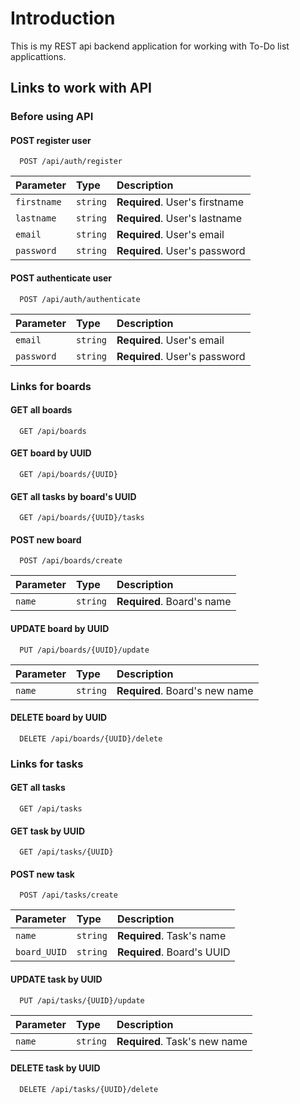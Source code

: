 
<h1>Introduction</h1>

This is my REST api backend application for working with To-Do list applicattions.


<h2> Links to work with API</h2>


<h3>Before using API</h3>

#### POST register user

```http
  POST /api/auth/register
```

| Parameter   | Type     | Description                    |
|:------------|:---------|:-------------------------------|
| `firstname` | `string` | **Required**. User's firstname |
| `lastname`  | `string` | **Required**. User's lastname  |
| `email`     | `string` | **Required**. User's email     |
| `password`  | `string` | **Required**. User's password  |

#### POST authenticate user

```http
  POST /api/auth/authenticate
```

| Parameter   | Type     | Description                    |
|:------------|:---------|:-------------------------------|
| `email`     | `string` | **Required**. User's email     |
| `password`  | `string` | **Required**. User's password  |



<h3>Links for boards</h3>

#### GET all boards

```http
  GET /api/boards
```

#### GET board by UUID

```http
  GET /api/boards/{UUID}
```

#### GET all tasks by board's UUID

```http
  GET /api/boards/{UUID}/tasks
```

#### POST new board

```http
  POST /api/boards/create
```
| Parameter | Type     | Description                |
|:----------|:---------|:---------------------------|
| `name`    | `string` | **Required**. Board's name |

#### UPDATE board by UUID

```http
  PUT /api/boards/{UUID}/update
```

| Parameter | Type     | Description                    |
|:----------|:---------|:-------------------------------|
| `name`    | `string` | **Required**. Board's new name |

#### DELETE board by UUID

```http
  DELETE /api/boards/{UUID}/delete
```

<h3>Links for tasks</h3>

#### GET all tasks

```http
  GET /api/tasks
```

#### GET task by UUID

```http
  GET /api/tasks/{UUID}
```

#### POST new task

```http
  POST /api/tasks/create
```
| Parameter    | Type     | Description                |
|:-------------|:---------|:---------------------------|
| `name`       | `string` | **Required**. Task's name  |
| `board_UUID` | `string` | **Required**. Board's UUID |

#### UPDATE task by UUID

```http
  PUT /api/tasks/{UUID}/update
```

| Parameter | Type     | Description                   |
|:----------|:---------|:------------------------------|
| `name`    | `string` | **Required**. Task's new name |

#### DELETE task by UUID

```http
  DELETE /api/tasks/{UUID}/delete
```
